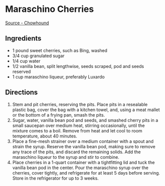 # Maraschino Cherries
[Source - Chowhound](https://www.chowhound.com/recipes/maraschino-cherries-28431/amp)

## Ingredients
* 1 pound sweet cherries, such as Bing, washed
* 3/4 cup granulated sugar
* 1/4 cup water
* 1/2 vanilla bean, split lengthwise, seeds scraped, pod and seeds reserved
* 1 cup maraschino liqueur, preferably Luxardo

## Directions
1. Stem and pit cherries, reserving the pits. Place pits in a resealable plastic bag, cover the bag with a kitchen towel, and, using a meat mallet or the bottom of a frying pan, smash the pits.
2. Sugar, water, vanilla bean pod and seeds, and smashed cherry pits in a small saucepan over medium heat, stirring occasionally, until the mixture comes to a boil. Remove from heat and let cool to room temperature, about 40 minutes.
3. Place a fine-mesh strainer over a medium container with a spout and strain the syrup. Reserve the vanilla bean pod, making sure to remove any trace of the pits, and discard the remaining solids. Add the maraschino liqueur to the syrup and stir to combine.
4. Place cherries in a 1-quart container with a tightfitting lid and tuck the vanilla bean pod in the center. Pour the maraschino syrup over the cherries, cover tightly, and refrigerate for at least 5 days before serving. Store in the refrigerator for up to 3 weeks.
